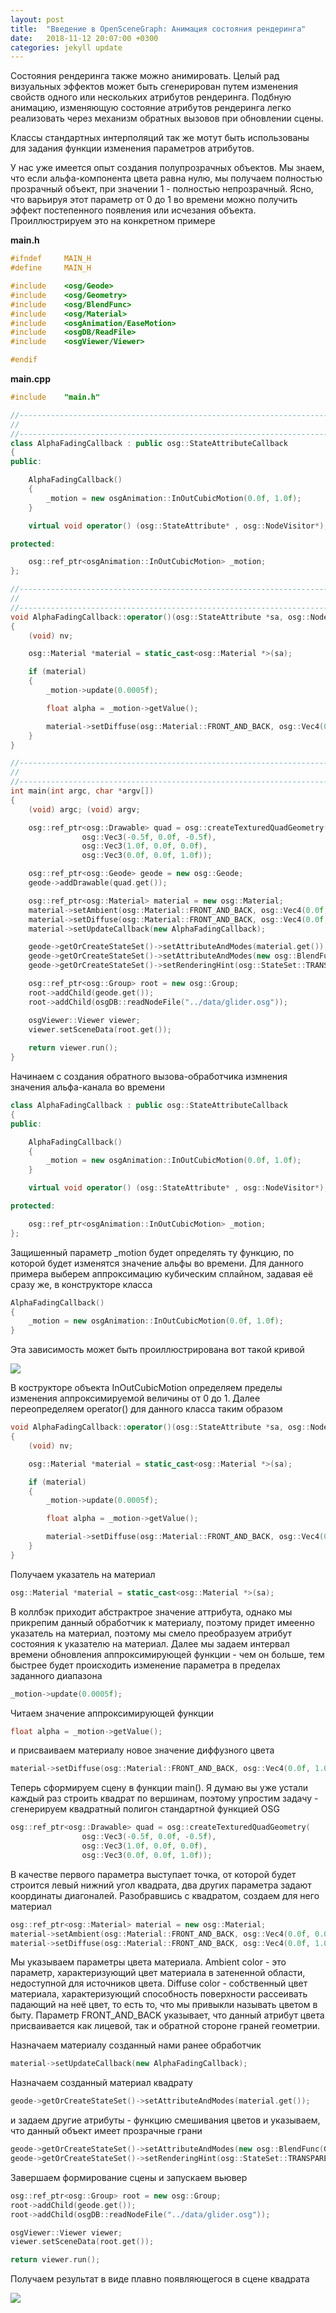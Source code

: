 ```yaml
---
layout: post
title:  "Введение в OpenSceneGraph: Анимация состояния рендеринга"
date:   2018-11-12 20:07:00 +0300
categories: jekyll update
---
```


Состояния рендеринга также можно анимировать. Целый рад визуальных эффектов может быть сгенерирован путем изменения свойств одного или нескольких атрибутов рендеринга. Подбную анимацию, изменяющую состояние атрибутов рендеринга легко реализовать через механизм обратных вызовов при обновлении сцены.

Классы стандартных интерполяций так же мотут быть использованы для задания функции изменения параметров атрибутов.

У нас уже имеется опыт создания полупрозрачных объектов. Мы знаем, что если альфа-компонента цвета равна нулю, мы получаем полностью прозрачный объект, при значении 1 - полностью непрозрачный. Ясно, что варьируя этот параметр от 0 до 1 во времени можно получить эффект постепенного появления или исчезания объекта. Проиллюстрируем это на конкретном примере

**main.h**
```cpp
#ifndef		MAIN_H
#define		MAIN_H

#include    <osg/Geode>
#include    <osg/Geometry>
#include    <osg/BlendFunc>
#include    <osg/Material>
#include    <osgAnimation/EaseMotion>
#include    <osgDB/ReadFile>
#include    <osgViewer/Viewer>

#endif
```

**main.cpp**
```cpp
#include	"main.h"

//------------------------------------------------------------------------------
//
//------------------------------------------------------------------------------
class AlphaFadingCallback : public osg::StateAttributeCallback
{
public:

    AlphaFadingCallback()
    {
        _motion = new osgAnimation::InOutCubicMotion(0.0f, 1.0f);
    }

    virtual void operator() (osg::StateAttribute* , osg::NodeVisitor*);

protected:

    osg::ref_ptr<osgAnimation::InOutCubicMotion> _motion;
};

//------------------------------------------------------------------------------
//
//------------------------------------------------------------------------------
void AlphaFadingCallback::operator()(osg::StateAttribute *sa, osg::NodeVisitor *nv)
{
    (void) nv;

    osg::Material *material = static_cast<osg::Material *>(sa);

    if (material)
    {
        _motion->update(0.0005f);

        float alpha = _motion->getValue();

        material->setDiffuse(osg::Material::FRONT_AND_BACK, osg::Vec4(0.0f, 1.0f, 1.0f, alpha));
    }
}

//------------------------------------------------------------------------------
//
//------------------------------------------------------------------------------
int main(int argc, char *argv[])
{
    (void) argc; (void) argv;

    osg::ref_ptr<osg::Drawable> quad = osg::createTexturedQuadGeometry(
                osg::Vec3(-0.5f, 0.0f, -0.5f),
                osg::Vec3(1.0f, 0.0f, 0.0f),
                osg::Vec3(0.0f, 0.0f, 1.0f));

    osg::ref_ptr<osg::Geode> geode = new osg::Geode;
    geode->addDrawable(quad.get());

    osg::ref_ptr<osg::Material> material = new osg::Material;
    material->setAmbient(osg::Material::FRONT_AND_BACK, osg::Vec4(0.0f, 0.0f, 0.0f, 1.0f));
    material->setDiffuse(osg::Material::FRONT_AND_BACK, osg::Vec4(0.0f, 1.0f, 1.0f, 0.5f));
    material->setUpdateCallback(new AlphaFadingCallback);

    geode->getOrCreateStateSet()->setAttributeAndModes(material.get());
    geode->getOrCreateStateSet()->setAttributeAndModes(new osg::BlendFunc(GL_SRC_ALPHA, GL_ONE_MINUS_SRC_ALPHA));
    geode->getOrCreateStateSet()->setRenderingHint(osg::StateSet::TRANSPARENT_BIN);

    osg::ref_ptr<osg::Group> root = new osg::Group;
    root->addChild(geode.get());
    root->addChild(osgDB::readNodeFile("../data/glider.osg"));

    osgViewer::Viewer viewer;
    viewer.setSceneData(root.get());
    
    return viewer.run();
}
```

Начинаем с создания обратного вызова-обработчика измнения значения альфа-канала во времени

```cpp
class AlphaFadingCallback : public osg::StateAttributeCallback
{
public:

    AlphaFadingCallback()
    {
        _motion = new osgAnimation::InOutCubicMotion(0.0f, 1.0f);
    }

    virtual void operator() (osg::StateAttribute* , osg::NodeVisitor*);

protected:

    osg::ref_ptr<osgAnimation::InOutCubicMotion> _motion;
};
```

Защишенный параметр _motion будет определять ту функцию, по которой будет изменятся значение альфы во времени. Для данного примера выберем аппроксимацию кубическим сплайном, задавая её сразу же, в конструкторе класса

```cpp
AlphaFadingCallback()
{
    _motion = new osgAnimation::InOutCubicMotion(0.0f, 1.0f);
}
```

Эта зависимость может быть проиллюстрирована вот такой кривой

![](https://habrastorage.org/webt/ej/gd/cr/ejgdcr97gkb0lru6evved46sk6q.png)

В кострукторе объекта InOutCubicMotion определяем пределы изменения аппроксимируемой величины от 0 до 1. Далее переопределяем operator() для данного класса таким образом

```cpp
void AlphaFadingCallback::operator()(osg::StateAttribute *sa, osg::NodeVisitor *nv)
{
    (void) nv;

    osg::Material *material = static_cast<osg::Material *>(sa);

    if (material)
    {
        _motion->update(0.0005f);

        float alpha = _motion->getValue();

        material->setDiffuse(osg::Material::FRONT_AND_BACK, osg::Vec4(0.0f, 1.0f, 1.0f, alpha));
    }
}
```

Получаем указатель на материал

```cpp
osg::Material *material = static_cast<osg::Material *>(sa);
```

В коллбэк приходит абстрактрое значение аттрибута, однако мы прикрепим данный обработчик к материалу, поэтому придет  имеенно указатель на материал, поэтому мы смело преобразуем атрибут состояния к указателю на материал. Далее мы задаем интервал времени обновления аппроксимирующей функции - чем он больше, тем быстрее будет происходить изменение параметра в пределах заданного диапазона

```cpp
_motion->update(0.0005f);
```

Читаем значение аппроксимирующей функции

```cpp
float alpha = _motion->getValue();
```

и присваиваем материалу новое значение диффузного цвета

```cpp
material->setDiffuse(osg::Material::FRONT_AND_BACK, osg::Vec4(0.0f, 1.0f, 1.0f, alpha));
```

Теперь сформируем сцену в функции main(). Я думаю вы уже устали каждый раз строить квадрат по вершинам, поэтому упростим задачу - сгенерируем квадратный полигон стандартной функцией OSG

```cpp
osg::ref_ptr<osg::Drawable> quad = osg::createTexturedQuadGeometry(
                osg::Vec3(-0.5f, 0.0f, -0.5f),
                osg::Vec3(1.0f, 0.0f, 0.0f),
                osg::Vec3(0.0f, 0.0f, 1.0f));
```

В качестве первого параметра выступает точка, от которой будет строится левый нижний угол квадрата, два других параметра задают координаты диагоналей. Разобравшись с квадратом, создаем для него материал

```cpp
osg::ref_ptr<osg::Material> material = new osg::Material;
material->setAmbient(osg::Material::FRONT_AND_BACK, osg::Vec4(0.0f, 0.0f, 0.0f, 1.0f));
material->setDiffuse(osg::Material::FRONT_AND_BACK, osg::Vec4(0.0f, 1.0f, 1.0f, 0.5f));
```

Мы указываем параметры цвета материала. Ambient color - это параметр, характеризующий цвет материала в затененной области, недоступной для источников цвета. Diffuse color - собственный цвет материала, характеризующий способность поверхности рассеивать падающий на неё цвет, то есть то, что мы привыкли называть цветом в быту. Параметр FRONT_AND_BACK указывает, что данный атрибут цвета присваивается как лицевой, так и обратной стороне граней геометрии. 

Назначаем материалу созданный нами ранее обработчик

```cpp
material->setUpdateCallback(new AlphaFadingCallback);
```

Назначаем созданный материал квадрату

```cpp
geode->getOrCreateStateSet()->setAttributeAndModes(material.get());
```

и задаем другие атрибуты - функцию смешивания цветов и указываем, что данный объект имеет прозрачные грани

```cpp
geode->getOrCreateStateSet()->setAttributeAndModes(new osg::BlendFunc(GL_SRC_ALPHA, GL_ONE_MINUS_SRC_ALPHA));
geode->getOrCreateStateSet()->setRenderingHint(osg::StateSet::TRANSPARENT_BIN);
```

Завершаем формирование сцены и запускаем вьювер

```cpp
osg::ref_ptr<osg::Group> root = new osg::Group;
root->addChild(geode.get());
root->addChild(osgDB::readNodeFile("../data/glider.osg"));

osgViewer::Viewer viewer;
viewer.setSceneData(root.get());

return viewer.run();
```

Получаем результат в виде плавно появляющегося в сцене квадрата

![](https://habrastorage.org/webt/s5/jv/1h/s5jv1h_ebaecadz6owo60nnrdvg.gif)

